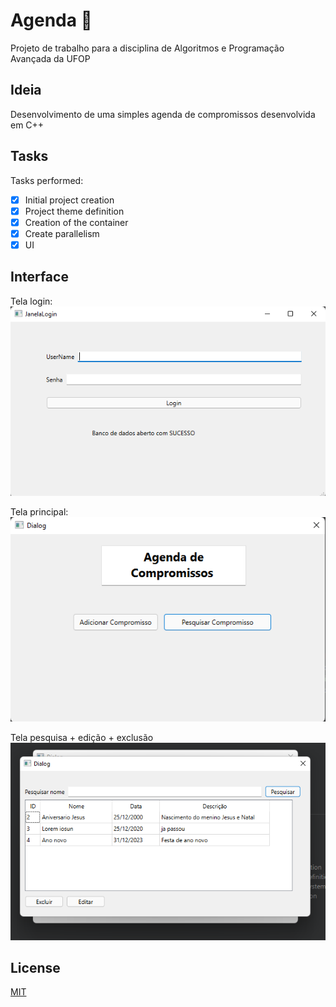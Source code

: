 # Agenda 📅

Projeto de trabalho para a disciplina de Algoritmos e Programação Avançada da UFOP

## Ideia

Desenvolvimento de uma simples agenda de compromissos desenvolvida em C++

## Tasks

Tasks performed:

-   [x] Initial project creation
-   [x] Project theme definition
-   [x] Creation of the container
-   [x] Create parallelism
-   [x] UI

## Interface

Tela login:
![Screenshot](agendaUI/imagens/tela%20login.png)

Tela principal:
![Screenshot](agendaUI/imagens/tela%20principal.png)

Tela pesquisa + edição + exclusão
![Screenshot](agendaUI/imagens/tela%20pesquisa%20editao%20exclusao.png)

## License

[MIT](https://choosealicense.com/licenses/mit/)

